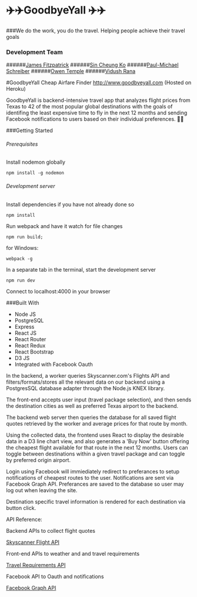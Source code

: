 # :airplane::airplane:GoodbyeYall :airplane::airplane:
###We do the work, you do the travel.
Helping people achieve their travel goals

### Development Team
######[James Fitzpatrick](https://github.com/Fitzpatrick1)
######[Sin Cheung Ko](https://github.com/scko823)
######[Paul-Michael Schreiber](https://github.com/pschreibs85)
######[Owen Temple](https://github.com/owentemple)
######[Vidush Rana](https://github.com/Vidushr)

#GoodbyeYall Cheap Airfare Finder
http://www.goodbyeyall.com (Hosted on Heroku)

GoodbyeYall is backend-intensive travel app that analyzes flight prices from Texas to 42 of the most popular global destinations with the goals of identifing the least expensive time to fly in the next 12 months and sending Facebook notifications to users based on their individual preferences. :tada::tada:



###Getting Started

###### Prerequisites
Install nodemon globally

```
npm install -g nodemon
```

###### Development server
Install dependencies if you have not already done so
```
npm install
```
Run webpack and have it watch for file changes

```
npm run build;          
```

for Windows: 

```
webpack -g
```

In a separate tab in the terminal, start the development server
```
npm run dev
```
Connect to localhost:4000 in your browser


###Built With

- Node JS
- PostgreSQL
- Express
- React JS
- React Router
- React Redux
- React Bootstrap
- D3 JS
- Integrated with Facebook Oauth

In the backend, a worker queries Skyscanner.com's Flights API and filters/formats/stores all the relevant data on our backend using a PostgresSQL database adapter through the Node.js KNEX library.

The front-end accepts user input (travel package selection), and then sends the destination cities as well as preferred Texas airport to the backend.

The backend web server then queries the database for all saved flight quotes retrieved by the worker and average prices for that route by month.

Using the collected data, the frontend uses React to display the desirable data in a D3 line chart view, and also generates a 'Buy Now' button offering the cheapest flight available for that route in the next 12 months. Users can toggle between destinations within a given travel package and can toggle by preferred origin airport.

Login using Facebook will immiediately redirect to preferances to setup notifications of cheapest routes to the user. Notifications are sent via Facebook Graph API. Preferances are saved to the database so user may log out when leaving the site.

Destination specific travel information is rendered for each destination via button click.

API Reference:

Backend APIs to collect flight quotes

[Skyscanner Flight API](http://business.skyscanner.net/portal/en-GB/Documentation/ApiOverview)

Front-end APIs to weather and and travel requirements

[Travel Requirements API](https://travelbriefing.org/api)

Facebook API to Oauth and notifications

[Facebook Graph API](http://graph.facebook.com/) 



